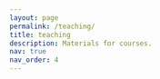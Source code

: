 ```yaml
---
layout: page
permalink: /teaching/
title: teaching
description: Materials for courses.
nav: true
nav_order: 4
---
```

